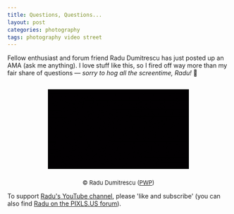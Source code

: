 ```yaml
---
title: Questions, Questions...
layout: post
categories: photography
tags: photography video street 
---
```


Fellow enthusiast and forum friend Radu Dumitrescu has just posted up an AMA (ask me anything). I love stuff like this, so I fired off way more than my fair share of questions&nbsp;— _sorry to hog all the screentime, Radu!_&nbsp;🤩

<div>
<center>
<a href="https://m.youtube.com/watch?v=ts2gEClrzuQ">
<!-- <img src="https://i.ytimg.com/vi/ts2gEClrzuQ/mqdefault.jpg" --> <img src="https://raw.githubusercontent.com/martbetz/martbetz.github.io/main/_includes/custom/youtube-video-gif.gif" style="padding-top: 15px;" class="align-center" alt="1kwords AMA" width="320"></a>
</center>

<p style="text-align:center; padding-top: 5px;">
  <font size=" 2">
© Radu Dumitrescu (<a href="https://discuss.pixls.us/t/closed-ama-collecting-questions/39874/34">PWP</a>)
  </font>
</p>
</div>

To support [Radu's YouTube channel](https://m.youtube.com/@1kwords), please 'like and subscribe' (you can also find [Radu on the PIXLS.US forum](https://discuss.pixls.us/u/zerosapte/summary)).

<!-- permission sort and granted from content creator and copyright holder: https://discuss.pixls.us/t/closed-ama-collecting-questions/39874/31?u=martbetz -->
